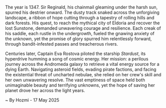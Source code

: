 
The year is 1347.  Sir Reginald, his chainmail gleaming under the harsh sun, spurred his destrier onward.  The dusty track snaked across the unforgiving landscape, a ribbon of hope cutting through a tapestry of rolling hills and dark forests.  His quest, to reach the mythical city of Eldoria and recover the lost Sunstone, demanded unwavering courage and resilience.  Each creak of his saddle, each rustle in the undergrowth, fueled the gnawing anxiety of the unknown, yet the promise of glory spurred him relentlessly forward, through bandit-infested passes and treacherous rivers.

Centuries later, Captain Eva Rostova piloted the starship *Stardust*, its hyperdrive humming a song of cosmic energy.  Her mission: a perilous journey across the Andromeda galaxy to retrieve a vital energy source for a dying Earth.  Navigating asteroid fields, evading pirate factions, and facing the existential threat of uncharted nebulae, she relied on her crew's skill and her own unwavering resolve.  The vast emptiness of space held both unimaginable beauty and terrifying unknowns, yet the hope of saving her planet drove her across the light years.

~ By Hozmi - 17 May 2025
